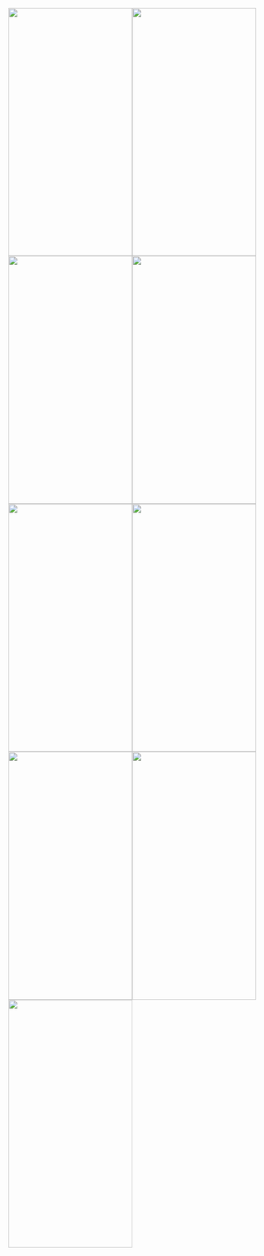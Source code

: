 <img src="https://user-images.githubusercontent.com/32462390/33684608-e80552c6-dadf-11e7-98d3-094a1439908b.jpeg" width="250" height="500"/><img src="https://user-images.githubusercontent.com/32462390/33684889-dbeb9c06-dae0-11e7-85d2-66e588ebd02b.jpeg" width="250" height="500"/><img src="https://user-images.githubusercontent.com/32462390/33684944-0b3676fc-dae1-11e7-847b-2e30a47d17cb.jpeg" width="250" height="500"/><img src="https://user-images.githubusercontent.com/32462390/33685001-3b2f56a8-dae1-11e7-8b08-6df2114be304.jpeg" width="250" height="500"/><img src="https://user-images.githubusercontent.com/32462390/33685000-3b061da6-dae1-11e7-9f0d-44199400eeaf.jpeg" width="250" height="500"/><img src="https://user-images.githubusercontent.com/32462390/33685124-9ca9855c-dae1-11e7-980a-2e35c33839a1.jpeg" width="250" height="500"/><img src="https://user-images.githubusercontent.com/32462390/33685154-b3a2fce8-dae1-11e7-83f1-398cec8b093b.jpeg" width="250" height="500"/><img src="https://user-images.githubusercontent.com/32462390/33685173-c6c81bbe-dae1-11e7-84d9-8d84f6634efc.jpeg" width="250" height="500"/><img src="https://user-images.githubusercontent.com/32462390/33685174-c6eb58d6-dae1-11e7-8c82-4173ffa4c804.jpeg" width="250" height="500"/>
